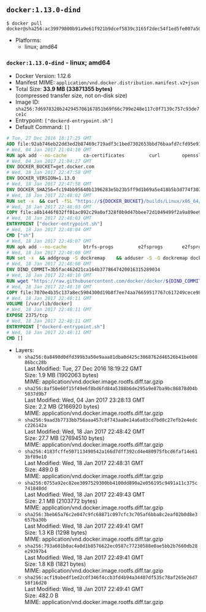 ## `docker:1.13.0-dind`

```console
$ docker pull docker@sha256:ac39979800b91a9e61f921b9dcef5839c3165f2dec54f1ed5fe007a501513cd0
```

-	Platforms:
	-	linux; amd64

### `docker:1.13.0-dind` - linux; amd64

-	Docker Version: 1.12.6
-	Manifest MIME: `application/vnd.docker.distribution.manifest.v2+json`
-	Total Size: **33.9 MB (33871355 bytes)**  
	(compressed transfer size, not on-disk size)
-	Image ID: `sha256:7d6978320b242945706167851b69f66c799e248e117c0f7139c757c93de7ce1c`
-	Entrypoint: `["dockerd-entrypoint.sh"]`
-	Default Command: `[]`

```dockerfile
# Tue, 27 Dec 2016 18:17:25 GMT
ADD file:92ab746eb22dd3ed2b87469c719adf3c1bed7302653bbd76baafd7cfd95e911e in / 
# Wed, 04 Jan 2017 21:04:10 GMT
RUN apk add --no-cache 		ca-certificates 		curl 		openssl
# Wed, 04 Jan 2017 21:04:27 GMT
ENV DOCKER_BUCKET=get.docker.com
# Wed, 18 Jan 2017 22:47:58 GMT
ENV DOCKER_VERSION=1.13.0
# Wed, 18 Jan 2017 22:47:58 GMT
ENV DOCKER_SHA256=fc194bb95640b1396283e5b23b5ff9d1b69a5e418b5b3d774f303a7642162ad6
# Wed, 18 Jan 2017 22:48:02 GMT
RUN set -x 	&& curl -fSL "https://${DOCKER_BUCKET}/builds/Linux/x86_64/docker-${DOCKER_VERSION}.tgz" -o docker.tgz 	&& echo "${DOCKER_SHA256} *docker.tgz" | sha256sum -c - 	&& tar -xzvf docker.tgz 	&& mv docker/* /usr/local/bin/ 	&& rmdir docker 	&& rm docker.tgz 	&& docker -v
# Wed, 18 Jan 2017 22:48:03 GMT
COPY file:a8b1446f032ff01ac092c29a0af328f0b9d47bbee72d1049499f2a9a89ee988a in /usr/local/bin/ 
# Wed, 18 Jan 2017 22:48:03 GMT
ENTRYPOINT ["docker-entrypoint.sh"]
# Wed, 18 Jan 2017 22:48:04 GMT
CMD ["sh"]
# Wed, 18 Jan 2017 22:48:07 GMT
RUN apk add --no-cache 		btrfs-progs 		e2fsprogs 		e2fsprogs-extra 		iptables 		xfsprogs 		xz
# Wed, 18 Jan 2017 22:48:08 GMT
RUN set -x 	&& addgroup -S dockremap 	&& adduser -S -G dockremap dockremap 	&& echo 'dockremap:165536:65536' >> /etc/subuid 	&& echo 'dockremap:165536:65536' >> /etc/subgid
# Wed, 18 Jan 2017 22:48:08 GMT
ENV DIND_COMMIT=3b5fac462d21ca164b3778647420016315289034
# Wed, 18 Jan 2017 22:48:10 GMT
RUN wget "https://raw.githubusercontent.com/docker/docker/${DIND_COMMIT}/hack/dind" -O /usr/local/bin/dind 	&& chmod +x /usr/local/bin/dind
# Wed, 18 Jan 2017 22:48:10 GMT
COPY file:7070e4b35c137a8ec5904300d19b8f7ee74aa76659517767c617249cece98a4a in /usr/local/bin/ 
# Wed, 18 Jan 2017 22:48:11 GMT
VOLUME [/var/lib/docker]
# Wed, 18 Jan 2017 22:48:11 GMT
EXPOSE 2375/tcp
# Wed, 18 Jan 2017 22:48:11 GMT
ENTRYPOINT ["dockerd-entrypoint.sh"]
# Wed, 18 Jan 2017 22:48:11 GMT
CMD []
```

-	Layers:
	-	`sha256:0a8490d0dfd399b3a50e9aaa81dba0d425c3868762d46526b41be00886bcc28b`  
		Last Modified: Tue, 27 Dec 2016 18:19:22 GMT  
		Size: 1.9 MB (1902063 bytes)  
		MIME: application/vnd.docker.image.rootfs.diff.tar.gzip
	-	`sha256:8af50e60f15f49e6f8bd6fd84a5388b6de295a9e87ba9bc86878d04b5037d9b7`  
		Last Modified: Wed, 04 Jan 2017 23:28:13 GMT  
		Size: 2.2 MB (2166920 bytes)  
		MIME: application/vnd.docker.image.rootfs.diff.tar.gzip
	-	`sha256:9aad3b7733bb756aaa457c8f743aa0e14a6a03cd7bd0c27efb2e4edcc226142a`  
		Last Modified: Wed, 18 Jan 2017 22:48:42 GMT  
		Size: 27.7 MB (27694510 bytes)  
		MIME: application/vnd.docker.image.rootfs.diff.tar.gzip
	-	`sha256:4183fcffe507113490542a166d7dff392cd4e480975fbcd6faf14e613bf89e10`  
		Last Modified: Wed, 18 Jan 2017 22:48:31 GMT  
		Size: 489.0 B  
		MIME: application/vnd.docker.image.rootfs.diff.tar.gzip
	-	`sha256:0755a92ec82ee3097529300bb4100dd890a2e056195c9491a11c375c741848dd`  
		Last Modified: Wed, 18 Jan 2017 22:49:43 GMT  
		Size: 2.1 MB (2103772 bytes)  
		MIME: application/vnd.docker.image.rootfs.diff.tar.gzip
	-	`sha256:3beb65a76c2e047c9fc68871c097cfc3c705af6bba8c2eaf02b0d8e3657ba30b`  
		Last Modified: Wed, 18 Jan 2017 22:49:41 GMT  
		Size: 1.3 KB (1298 bytes)  
		MIME: application/vnd.docker.image.rootfs.diff.tar.gzip
	-	`sha256:793a601b0ac4a0d1b8576622ec0587c77230588e0ae5bb2b7660db28e29397b4`  
		Last Modified: Wed, 18 Jan 2017 22:49:41 GMT  
		Size: 1.8 KB (1821 bytes)  
		MIME: application/vnd.docker.image.rootfs.diff.tar.gzip
	-	`sha256:acf19abedf1ed2cdf346f4ccb3fd4b94a34407df535c78af265e26d758f16d20`  
		Last Modified: Wed, 18 Jan 2017 22:49:41 GMT  
		Size: 482.0 B  
		MIME: application/vnd.docker.image.rootfs.diff.tar.gzip
